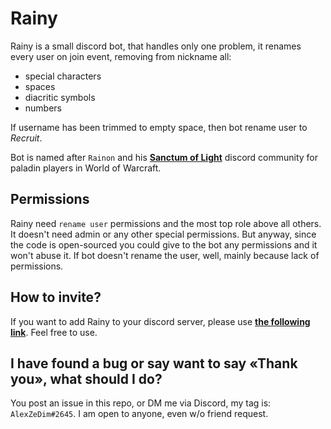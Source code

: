 # Rainy

Rainy is a small discord bot, that handles only one problem, it renames every user on join event, removing from nickname all:

 - special characters
 - spaces
 - diacritic symbols
 - numbers
 
If username has been trimmed to empty space, then bot rename user to *Recruit*.
 
Bot is named after `Rainon` and his [**Sanctum of Light**](https://discord.gg/yAhvHbM) discord community for paladin players in World of Warcraft.

## Permissions

Rainy need `rename user` permissions and the most top role above all others. It doesn't need admin or any other special permissions. But anyway, since the code is open-sourced you could give to the bot any permissions and it won't abuse it.
If bot doesn't rename the user, well, mainly because lack of permissions.


## How to invite?

If you want to add Rainy to your discord server, please use **[the following link](https://discord.com/oauth2/authorize?client_id=760782052986978335&scope=bot)**. Feel free to use.

## I have found a bug or say want to say «Thank you», what should I do?

You post an issue in this repo, or DM me via Discord, my tag is: `AlexZeDim#2645`. I am open to anyone, even w/o friend request.
